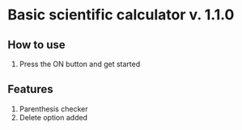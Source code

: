 # Basic scientific calculator v. 1.1.0
## How to use
1) Press the ON button and get started
## Features
1) Parenthesis checker
2) Delete option added
